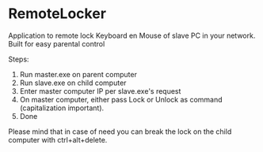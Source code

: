 # RemoteLocker
Application to remote lock Keyboard en Mouse of slave PC in your network.
Built for easy parental control

Steps:

1. Run master.exe on parent computer
2. Run slave.exe on child computer
3. Enter master computer IP per slave.exe's request
4. On master computer, either pass Lock or Unlock as command (capitalization important).
5. Done

Please mind that in case of need you can break the lock on the child computer with ctrl+alt+delete.
